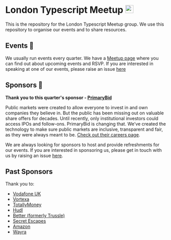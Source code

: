 # London Typescript Meetup <img src="https://upload.wikimedia.org/wikipedia/commons/thumb/4/4c/Typescript_logo_2020.svg/1024px-Typescript_logo_2020.svg.png" height="25px">

This is the repository for the London Typescript Meetup group. We use this repository to organise our events and to share resources.

## Events 📅

We usually run events every quarter. We have a [Meetup page](https://www.meetup.com/London-Typescript-Meetup/) where you can find out about upcoming events and RSVP.
If you are interested in speaking at one of our events, please raise an issue [here](
    https://github.com/LondonTypescriptMeetup/speakers/)

## Sponsors 🎉
**Thank you to this quarter's sponsor - [PrimaryBid](https://primarybid.com/)**

Public markets were created to allow everyone to invest in and own companies they believe in. But the public has been missing out on valuable share offers for decades. Until recently, only institutional investors could access IPOs and follow-ons. PrimaryBid is changing that. We’ve created the technology to make sure public markets are inclusive, transparent and fair, as they were always meant to be.
[Check out their careers page](https://primarybid.com/careers/).


We are always looking for sponsors to host and provide refreshments for our events. If you are interested in sponsoring us, please get in touch with us by raising an issue [here](https://github.com/LondonTypescriptMeetup/sponsors/issues/new).

## Past Sponsors 
Thank you to:
- [Vodafone UK](https://careers.vodafone.com/life-at-vodafone/vodafone-engineering/)
- [Vortexa](https://www.vortexa.com/careers/)
- [TotallyMoney](https://www.totallymoney.com/careers/)
- [Hudl](https://www.hudl.com/jobs)
- [Better (formerly Trussle)](https://careers.better.co.uk/)
- [Secret Escapes](https://careers.secretescapes.com/jobs/)
- [Amazon](https://www.amazon.jobs/en/)
- [Wayra](https://www.wayra.de/startup-jobs)